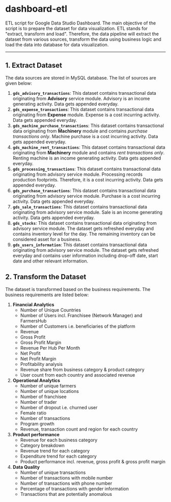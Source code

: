 # dashboard-etl
ETL script for Google Data Studio Dashboard. The main objective of the script is to prepare the dataset for data visualization. ETL stands for "extract, transform and load". Therefore, the data pipeline will extract the dataset from various sources, transform the data using business logic and load the data into database for data visualization.
___
## 1. Extract Dataset
The data sources are stored in MySQL database. The list of sources are given below:
1. **`gds_advisory_transactions`**: This dataset contains transactional data originating from **Advisory** service module. Advisory is an income generating activity. Data gets appended everyday.
2. **`gds_expense_transactions`**: This dataset contains transactional data originating from **Expense** module. Expense is a cost incurring activity. Data gets appended everyday.
3. **`gds_machine_purchase_transactions`**: This dataset contains transactional data originating from **Machinery** module and contains *purchase transactions only*. Machine purchase is a cost incurring activity. Data gets appended everyday.
4. **`gds_machine_rent_transactions`**: This dataset contains transactional data originating from **Machinery** module and contains *rent transactions only*. Renting machine is an income generating activity. Data gets appended everyday.
5. **`gds_processing_transactions`**: This dataset contains transactional data originating from advisory service module. Processing records production footprints. Therefore, it is a cost incurring activity. Data gets appended everyday.
6. **`gds_purchase_transactions`**: This dataset contains transactional data originating from advisory service module. Purchase is a cost incurring activity. Data gets appended everyday.
7. **`gds_sale_transactions`**: This dataset contains transactional data originating from advisory service module. Sale is an income generating activity. Data gets appended everyday.
8. **`gds_stocks`**: This dataset contains transactional data originating from advisory service module. The dataset gets refreshed everyday and contains inventory level for the day. The remaining inventory can be considered asset for a business.
9. **`gds_users_information`**: This dataset contains transactional data originating from advisory service module. The dataset gets refreshed everyday and contains user information including drop-off date, start date and other relevant information.
## 2. Transform the Dataset
The dataset is transformed based on the business requirements. The business requirements are listed below:
1. **Financial Analytics**  
    * Number of Unique Countries
    * Number of Users incl. Franchisee (Network Manager) and FarmersHub
    * Number of Customers i.e. beneficiaries of the platform
    * Revenue
    * Gross Profit
    * Gross Profit Margin
    * Revenue Per Hub Per Month
    * Net Profit
    * Net Profit Margin
    * Profitability analysis
    * Revenue share from business category & product category
    * User count from each country and associated revenue
2. **Operational Analytics**
    * Number of unique farmers
    * Number of unique locations
    * Number of franchisee
    * Number of trader
    * Number of dropout i.e. churned user
    * Female ratio
    * Number of transactions
    * Program growth
    * Revenue, transaction count and region for each country
3. **Product performance**
    * Revenue for each business category
    * Category breakdown
    * Revenue trend for each category
    * Expenditure trend for each category
    * Product performance incl. revenue, gross profit & gross profit margin
4. **Data Quality**
    * Number of unique transactions
    * Number of transactions with mobile number
    * Number of transactions with phone number
    * Percentage of transactions with gender information
    * Transactions that are potentially anomalous
